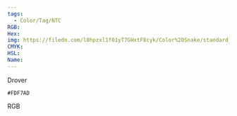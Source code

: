 ```yaml
---
tags:
  - Color/Tag/NTC
RGB:
Hex:
img: https://filedn.com/l0hpzxl1f01yT7GHxtF8cyk/Color%20Snake/standard_csv_to_svg/%23/FDF7AD.svg
CMYK:
HSL:
Name:
---
```

Drover
```palette
#FDF7AD
```
RGB
